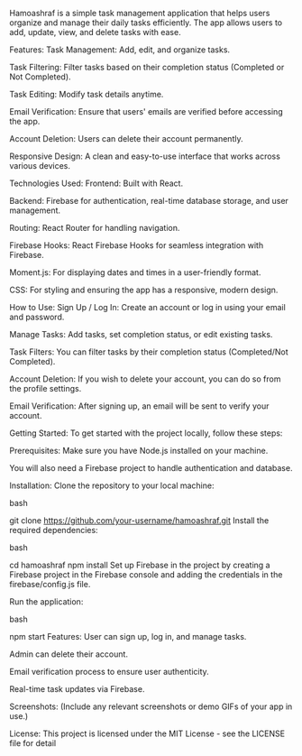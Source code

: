 Hamoashraf is a simple task management application that helps users organize and manage their daily tasks efficiently. The app allows users to add, update, view, and delete tasks with ease.

Features:
Task Management: Add, edit, and organize tasks.

Task Filtering: Filter tasks based on their completion status (Completed or Not Completed).

Task Editing: Modify task details anytime.

Email Verification: Ensure that users' emails are verified before accessing the app.

Account Deletion: Users can delete their account permanently.

Responsive Design: A clean and easy-to-use interface that works across various devices.

Technologies Used:
Frontend: Built with React.

Backend: Firebase for authentication, real-time database storage, and user management.

Routing: React Router for handling navigation.

Firebase Hooks: React Firebase Hooks for seamless integration with Firebase.

Moment.js: For displaying dates and times in a user-friendly format.

CSS: For styling and ensuring the app has a responsive, modern design.

How to Use:
Sign Up / Log In: Create an account or log in using your email and password.

Manage Tasks: Add tasks, set completion status, or edit existing tasks.

Task Filters: You can filter tasks by their completion status (Completed/Not Completed).

Account Deletion: If you wish to delete your account, you can do so from the profile settings.

Email Verification: After signing up, an email will be sent to verify your account.

Getting Started:
To get started with the project locally, follow these steps:

Prerequisites:
Make sure you have Node.js installed on your machine.

You will also need a Firebase project to handle authentication and database.

Installation:
Clone the repository to your local machine:

bash

git clone https://github.com/your-username/hamoashraf.git
Install the required dependencies:

bash

cd hamoashraf
npm install
Set up Firebase in the project by creating a Firebase project in the Firebase console and adding the credentials in the firebase/config.js file.

Run the application:

bash

npm start
Features:
User can sign up, log in, and manage tasks.

Admin can delete their account.

Email verification process to ensure user authenticity.

Real-time task updates via Firebase.

Screenshots:
(Include any relevant screenshots or demo GIFs of your app in use.)

License:
This project is licensed under the MIT License - see the LICENSE file for detail
